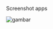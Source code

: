 Screenshot apps

![gambar](https://github.com/AhmadShodikinn/Learn-Mobile-Programming/assets/82855392/6a680120-4003-472c-a786-e214e3079765)
